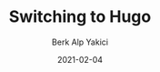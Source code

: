 ---
author: "Berk Alp Yakici"
title: "Switching to Hugo"
date: "2021-02-04"
description: "Switching to Hugo"
tags: [
    "hugo",
]
---